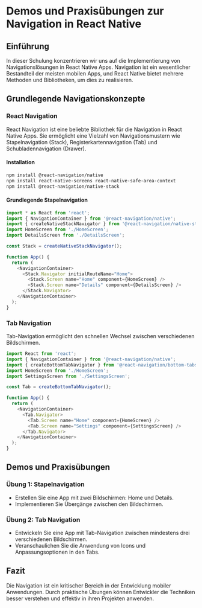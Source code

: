 
# Demos und Praxisübungen zur Navigation in React Native

## Einführung

In dieser Schulung konzentrieren wir uns auf die Implementierung von Navigationslösungen in React Native Apps. Navigation ist ein wesentlicher Bestandteil der meisten mobilen Apps, und React Native bietet mehrere Methoden und Bibliotheken, um dies zu realisieren.

## Grundlegende Navigationskonzepte

### React Navigation

React Navigation ist eine beliebte Bibliothek für die Navigation in React Native Apps. Sie ermöglicht eine Vielzahl von Navigationsmustern wie Stapelnavigation (Stack), Registerkartennavigation (Tab) und Schubladennavigation (Drawer).

#### Installation

```bash
npm install @react-navigation/native
npm install react-native-screens react-native-safe-area-context
npm install @react-navigation/native-stack
```

#### Grundlegende Stapelnavigation

```javascript
import * as React from 'react';
import { NavigationContainer } from '@react-navigation/native';
import { createNativeStackNavigator } from '@react-navigation/native-stack';
import HomeScreen from './HomeScreen';
import DetailsScreen from './DetailsScreen';

const Stack = createNativeStackNavigator();

function App() {
  return (
    <NavigationContainer>
      <Stack.Navigator initialRouteName="Home">
        <Stack.Screen name="Home" component={HomeScreen} />
        <Stack.Screen name="Details" component={DetailsScreen} />
      </Stack.Navigator>
    </NavigationContainer>
  );
}
```

### Tab Navigation

Tab-Navigation ermöglicht den schnellen Wechsel zwischen verschiedenen Bildschirmen.

```javascript
import React from 'react';
import { NavigationContainer } from '@react-navigation/native';
import { createBottomTabNavigator } from '@react-navigation/bottom-tabs';
import HomeScreen from './HomeScreen';
import SettingsScreen from './SettingsScreen';

const Tab = createBottomTabNavigator();

function App() {
  return (
    <NavigationContainer>
      <Tab.Navigator>
        <Tab.Screen name="Home" component={HomeScreen} />
        <Tab.Screen name="Settings" component={SettingsScreen} />
      </Tab.Navigator>
    </NavigationContainer>
  );
}
```

## Demos und Praxisübungen

### Übung 1: Stapelnavigation

- Erstellen Sie eine App mit zwei Bildschirmen: Home und Details.
- Implementieren Sie Übergänge zwischen den Bildschirmen.

### Übung 2: Tab Navigation

- Entwickeln Sie eine App mit Tab-Navigation zwischen mindestens drei verschiedenen Bildschirmen.
- Veranschaulichen Sie die Anwendung von Icons und Anpassungsoptionen in den Tabs.

## Fazit

Die Navigation ist ein kritischer Bereich in der Entwicklung mobiler Anwendungen. Durch praktische Übungen können Entwickler die Techniken besser verstehen und effektiv in ihren Projekten anwenden.
